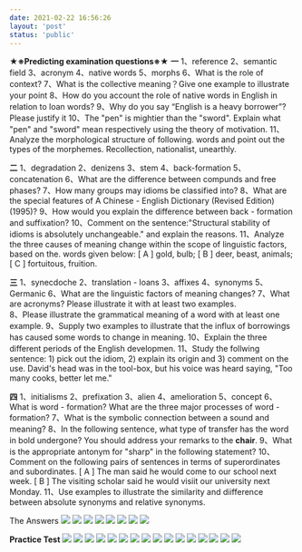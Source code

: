 ```yaml
---
date: 2021-02-22 16:56:26
layout: 'post'
status: 'public'
---
```


**★※Predicting examination questions※★**
**一**
1、reference
2、semantic field
3、acronym
4、native words
5、morphs
6、What is the role of context?
7、What is the collective meaning？Give one example to illustrate your point 
8、How do you account the role of native words in English in relation to loan words?
9、Why do you say “English is a heavy borrower”? Please justify it 
10、The "pen" is mightier than the "sword". Explain what "pen" and "sword" mean respectively using the theory of motivation.
11、Analyze the morphological structure of following. words and point out the types of the morphemes. Recollection, nationalist, unearthly.

**二**
1、degradation
2、denizens
3、stem
4、back-formation
5、concatenation
6、What are the difference between compunds and free phases?
7、How many groups may idioms be classified into?
8、What are the special features of A Chinese - English Dictionary (Revised Edition) (1995)?
9、How would you explain the difference between back - formation and suffixation?
10、Comment on the sentence:"Structural stability of idioms is absolutely unchangeable." and explain the reasons.
11、Analyze the three causes of meaning change within the scope of linguistic factors, based on the. words given below:
[ A ] gold, bulb;
[ B ] deer, beast, animals;
[ C ] fortuitous, fruition.

**三**
1、synecdoche
2、translation - loans
3、affixes
4、synonyms
5、Germanic
6、What are the linguistic factors of meaning changes?
7、What are acronyms? Please illustrate it with at least two examples.  
8、Please illustrate the grammatical meaning of a word with at least one example.
9、Supply two examples to illustrate that the influx of borrowings has caused some words to change in meaning.
10、Explain the three different periods of the English developmen.
11、Study the follwing sentence: 1) pick out the idiom, 2) explain its origin and 3) comment on the use.
David's head was in the tool-box, but his voice was heard saying, "Too many cooks, better let me."

**四**
1、initialisms
2、prefixation
3、alien
4、amelioration
5、concept
6、What is word - formation? What are the three major processes of word - formation?
7、What is the symbolic connection between a sound and meaning?
8、In the following sentence, what type of transfer has the word in bold undergone? 
You should address your remarks to the **chair**.
9、What is the appropriate antonym for "sharp" in the following statement?
10、Comment on the following pairs of sentences in terms of superordinates and subordinates.
[ A ] The man said he would come to our school next week.
[ B ] The visiting scholar said he would visiit our university next Monday.
11、Use examples to illustrate the similarity and diifference between absolute synonyms and relative synonyms.

The Answers
![](https://inz.oss-cn-beijing.aliyuncs.com/Images/Lexicology%20answers%20/0001.jpg)
![](https://inz.oss-cn-beijing.aliyuncs.com/Images/Lexicology%20answers%20/0002.jpg)
![](https://inz.oss-cn-beijing.aliyuncs.com/Images/Lexicology%20answers%20/0003.jpg)
![](https://inz.oss-cn-beijing.aliyuncs.com/Images/Lexicology%20answers%20/0004.jpg)
![](https://inz.oss-cn-beijing.aliyuncs.com/Images/Lexicology%20answers%20/0005.jpg)
![](https://inz.oss-cn-beijing.aliyuncs.com/Images/Lexicology%20answers%20/0006.jpg)
![](https://inz.oss-cn-beijing.aliyuncs.com/Images/Lexicology%20answers%20/0007.jpg)
![](https://inz.oss-cn-beijing.aliyuncs.com/Images/Lexicology%20answers%20/0008.jpg)

**Practice Test**
![](https://inz.oss-cn-beijing.aliyuncs.com/Images/Practice%20test/0001.jpg)
![](https://inz.oss-cn-beijing.aliyuncs.com/Images/Practice%20test/0002.jpg)
![](https://inz.oss-cn-beijing.aliyuncs.com/Images/Practice%20test/0003.jpg)
![](https://inz.oss-cn-beijing.aliyuncs.com/Images/Practice%20test/0004.jpg)
![](https://inz.oss-cn-beijing.aliyuncs.com/Images/Practice%20test/0005.jpg)
![](https://inz.oss-cn-beijing.aliyuncs.com/Images/Practice%20test/0006.jpg)
![](https://inz.oss-cn-beijing.aliyuncs.com/Images/Practice%20test/0007.jpg)
![](https://inz.oss-cn-beijing.aliyuncs.com/Images/Practice%20test/0008.jpg)
![](https://inz.oss-cn-beijing.aliyuncs.com/Images/Practice%20test/0009.jpg)
![](https://inz.oss-cn-beijing.aliyuncs.com/Images/Practice%20test/0010.jpg)
![](https://inz.oss-cn-beijing.aliyuncs.com/Images/Practice%20test/0011.jpg)
![](https://inz.oss-cn-beijing.aliyuncs.com/Images/Practice%20test/0012.jpg)
![](https://inz.oss-cn-beijing.aliyuncs.com/Images/Practice%20test/0013.jpg)
![](https://inz.oss-cn-beijing.aliyuncs.com/Images/Practice%20test/0014.jpg)
![](https://inz.oss-cn-beijing.aliyuncs.com/Images/Practice%20test/0015.jpg)
![](https://inz.oss-cn-beijing.aliyuncs.com/Images/Practice%20test/0016.jpg)
